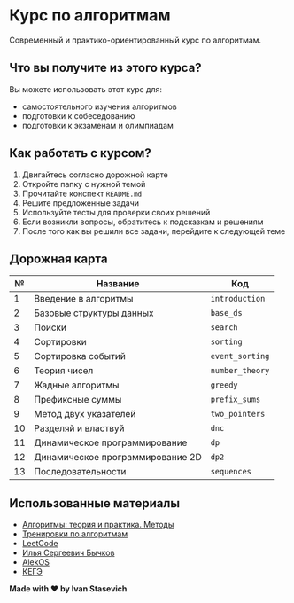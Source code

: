 # Курс по алгоритмам

Современный и практико-ориентированный курс по алгоритмам.

## Что вы получите из этого курса?

Вы можете использовать этот курс для:

- самостоятельного изучения алгоритмов
- подготовки к собеседованию
- подготовки к экзаменам и олимпиадам

## Как работать с курсом?

1. Двигайтесь согласно дорожной карте
2. Откройте папку с нужной темой
3. Прочитайте конспект `README.md`
4. Решите предложенные задачи
5. Используйте тесты для проверки своих решений
6. Если возникли вопросы, обратитесь к подсказкам и решениям
7. После того как вы решили все задачи, перейдите к следующей теме

## Дорожная карта

| №  | Название                         | Код             |
|----|----------------------------------|-----------------|
| 1  | Введение в алгоритмы             | `introduction`  |
| 2  | Базовые структуры данных         | `base_ds`       |
| 3  | Поиски                           | `search`        |
| 4  | Сортировки                       | `sorting`       |
| 5  | Сортировка событий               | `event_sorting` |
| 6  | Теория чисел                     | `number_theory` |
| 7  | Жадные алгоритмы                 | `greedy`        |
| 8  | Префиксные суммы                 | `prefix_sums`   |
| 9  | Метод двух указателей            | `two_pointers`  |
| 10 | Разделяй и властвуй              | `dnc`           |
| 11 | Динамическое программирование    | `dp`            |
| 12 | Динамическое программирование 2D | `dp2`           |
| 13 | Последовательности               | `sequences`     |

## Использованные материалы

* [Алгоритмы: теория и практика. Методы](https://stepik.org/course/217)
* [Тренировки по алгоритмам](https://yandex.ru/yaintern/algorithm-training_2)
* [LeetCode](https://leetcode.com/)
* [Илья Сергеевич Бычков](https://www.hse.ru/org/persons/43923872)
* [AlekOS](https://www.youtube.com/@AlekOS/videos)
* [КЕГЭ](https://kompege.ru)

**Made with ❤️ by Ivan Stasevich**
